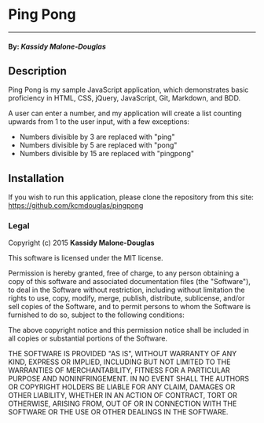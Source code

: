 # Ping Pong
------------------------------------

#### By: *Kassidy Malone-Douglas*

## Description

Ping Pong is my sample JavaScript application, which demonstrates basic proficiency in HTML, CSS, jQuery, JavaScript, Git, Markdown, and BDD.

A user can enter a number, and my application will create a list counting upwards from 1 to the user input, with a few exceptions:
* Numbers divisible by 3 are replaced with "ping"
* Numbers divisible by 5 are replaced with "pong"
* Numbers divisible by 15 are replaced with "pingpong"

## Installation

If you wish to run this application, please clone the repository from this site:
    https://github.com/kcmdouglas/pingpong


### Legal

Copyright (c) 2015 **Kassidy Malone-Douglas**

This software is licensed under the MIT license.

Permission is hereby granted, free of charge, to any person obtaining a copy
of this software and associated documentation files (the "Software"), to deal
in the Software without restriction, including without limitation the rights
to use, copy, modify, merge, publish, distribute, sublicense, and/or sell
copies of the Software, and to permit persons to whom the Software is
furnished to do so, subject to the following conditions:

The above copyright notice and this permission notice shall be included in
all copies or substantial portions of the Software.

THE SOFTWARE IS PROVIDED "AS IS", WITHOUT WARRANTY OF ANY KIND, EXPRESS OR
IMPLIED, INCLUDING BUT NOT LIMITED TO THE WARRANTIES OF MERCHANTABILITY,
FITNESS FOR A PARTICULAR PURPOSE AND NONINFRINGEMENT. IN NO EVENT SHALL THE
AUTHORS OR COPYRIGHT HOLDERS BE LIABLE FOR ANY CLAIM, DAMAGES OR OTHER
LIABILITY, WHETHER IN AN ACTION OF CONTRACT, TORT OR OTHERWISE, ARISING FROM,
OUT OF OR IN CONNECTION WITH THE SOFTWARE OR THE USE OR OTHER DEALINGS IN
THE SOFTWARE.
